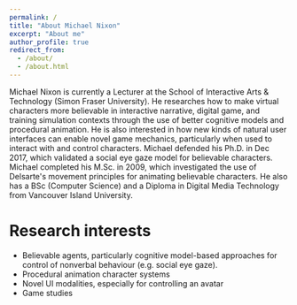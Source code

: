 ```yaml
---
permalink: /
title: "About Michael Nixon"
excerpt: "About me"
author_profile: true
redirect_from: 
  - /about/
  - /about.html
---
```


Michael Nixon is currently a Lecturer at the School of Interactive Arts & Technology (Simon Fraser University). He researches how to make virtual characters more believable in interactive narrative, digital game, and training simulation contexts through the use of better cognitive models and procedural animation. He is also interested in how new kinds of natural user interfaces can enable novel game mechanics, particularly when used to interact with and control characters. Michael defended his Ph.D. in Dec 2017, which validated a social eye gaze model for believable characters. Michael completed his M.Sc. in 2009, which investigated the use of Delsarte's movement principles for animating believable characters. He also has a BSc (Computer Science) and a Diploma in Digital Media Technology from Vancouver Island University.

Research interests
======
* Believable agents, particularly cognitive model-based approaches for control of nonverbal behaviour (e.g. social eye gaze).
* Procedural animation character systems
* Novel UI modalities, especially for controlling an avatar
* Game studies
